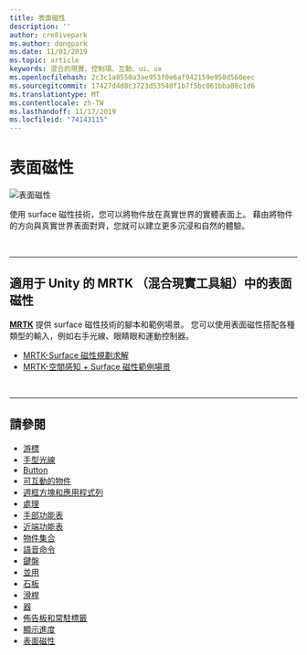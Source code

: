 ```yaml
---
title: 表面磁性
description: ''
author: cre8ivepark
ms.author: dongpark
ms.date: 11/01/2019
ms.topic: article
keywords: 混合的現實、控制項、互動、ui、ux
ms.openlocfilehash: 2c3c1a8550a3ae953f0e6af942159e958d560eec
ms.sourcegitcommit: 17427d4d8c3723d53540f1b7f5bc061bba08c1d6
ms.translationtype: MT
ms.contentlocale: zh-TW
ms.lasthandoff: 11/17/2019
ms.locfileid: "74143115"
---
```

# <a name="surface-magnetism"></a>表面磁性

![表面磁性](images/UX/MRTK_SurfaceMagnetism.gif)

使用 surface 磁性技術，您可以將物件放在真實世界的實體表面上。 藉由將物件的方向與真實世界表面對齊，您就可以建立更多沉浸和自然的體驗。

<br>

---

## <a name="surface-magnetism-in-mrtkmixed-reality-toolkit-for-unity"></a>適用于 Unity 的 MRTK （混合現實工具組）中的表面磁性
**[MRTK](https://github.com/Microsoft/MixedRealityToolkit-Unity)** 提供 surface 磁性技術的腳本和範例場景。 您可以使用表面磁性搭配各種類型的輸入，例如右手光線、眼睛眼和運動控制器。

* [MRTK-Surface 磁性規劃求解](https://microsoft.github.io/MixedRealityToolkit-Unity/Documentation/README_Solver.html#surfacemagnetism)
* [MRTK-空間感知 + Surface 磁性範例場景](https://github.com/microsoft/MixedRealityToolkit-Unity/blob/mrtk_development/Assets/MixedRealityToolkit.Examples/Demos/Solvers/Scenes/SurfaceMagnetismSpatialAwarenessExample.unity)


<br>

---

## <a name="see-also"></a>請參閱

* [游標](cursors.md)
* [手型光線](point-and-commit.md)
* [Button](button.md)
* [可互動的物件](interactable-object.md)
* [週框方塊和應用程式列](app-bar-and-bounding-box.md)
* [處理](direct-manipulation.md)
* [手部功能表](hand-menu.md)
* [近端功能表](near-menu.md)
* [物件集合](object-collection.md)
* [語音命令](voice-input.md)
* [鍵盤](keyboard.md)
* [並用](tooltip.md)
* [石板](slate.md)
* [滑桿](slider.md)
* [器](shader.md)
* [佈告板和常駐標籤](billboarding-and-tag-along.md)
* [顯示進度](progress.md)
* [表面磁性](surface-magnetism.md)
